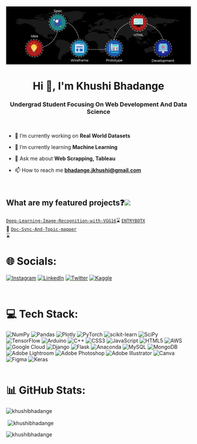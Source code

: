 [![MasterHead](https://github.com/KhushiBhadange/KhushiBhadange/blob/main/68747470733a2f2f63686b736b696c6c732e636f6d2f77702d636f6e74656e742f75706c6f6164732f323032302f30342f62616e6e65722d62672e676966.gif)](https://KhushiBhadange.io)
<h1 align="center">Hi 👋, I'm Khushi Bhadange</h1>
<h3 align="center">Undergrad Student Focusing On Web Development And Data Science</h3>
<br>

- 🔭 I’m currently working on **Real World Datasets**

- 🌱 I’m currently learning **Machine Learning**

- 💬 Ask me about **Web Scrapping, Tableau**

- 📫 How to reach me **bhadange.jkhushi@gmail.com**
<br>

## What are my featured projects:question:<img src="https://user-images.githubusercontent.com/99719265/222153230-7756628c-4daf-4d16-9f06-e52ac3955942.gif" width="30px">
<code>[Deep-Learning-Image-Recognition-with-VGG16](https://github.com/KhushiBhadange/Deep-Learning-Image-Recognition-with-VGG16)</code>:hourglass: 
<code>[ENTRYBOTX ](https://github.com/KhushiBhadange/ENTRYBOTX)</code>:rocket:
<code>[Doc-Sync-And-Topic-mapper ](https://github.com/KhushiBhadange/Doc-Sync-And-Topic-mapper)</code>:hourglass:


# 🌐 Socials:
[![Instagram](https://img.shields.io/badge/Instagram-%23E4405F.svg?logo=Instagram&logoColor=white)](https://instagram.com/khushii.82) [![LinkedIn](https://img.shields.io/badge/LinkedIn-%230077B5.svg?logo=linkedin&logoColor=white)](linkedin.com/in/khushibhadange) [![Twitter](https://img.shields.io/badge/Twitter-%231DA1F2.svg?logo=Twitter&logoColor=white)](https://twitter.com/khushibhadange_) [![Kaggle](https://img.shields.io/badge/kaggle-%20-blue)](https://www.kaggle.com/KhushiBhadange)

<br>

# 💻 Tech Stack:
![NumPy](https://img.shields.io/badge/numpy-%23013243.svg?style=flat&logo=numpy&logoColor=white) ![Pandas](https://img.shields.io/badge/pandas-%23150458.svg?style=flat&logo=pandas&logoColor=white) ![Plotly](https://img.shields.io/badge/Plotly-%233F4F75.svg?style=flat&logo=plotly&logoColor=white) ![PyTorch](https://img.shields.io/badge/PyTorch-%23EE4C2C.svg?style=flat&logo=PyTorch&logoColor=white) ![scikit-learn](https://img.shields.io/badge/scikit--learn-%23F7931E.svg?style=flat&logo=scikit-learn&logoColor=white) ![SciPy](https://img.shields.io/badge/SciPy-%230C55A5.svg?style=flat&logo=scipy&logoColor=%white) ![TensorFlow](https://img.shields.io/badge/TensorFlow-%23FF6F00.svg?style=flat&logo=TensorFlow&logoColor=white) ![Arduino](https://img.shields.io/badge/-Arduino-00979D?style=flat&logo=Arduino&logoColor=white) ![C++](https://img.shields.io/badge/c++-%2300599C.svg?style=flat&logo=c%2B%2B&logoColor=white) ![CSS3](https://img.shields.io/badge/css3-%231572B6.svg?style=flat&logo=css3&logoColor=white) ![JavaScript](https://img.shields.io/badge/javascript-%23323330.svg?style=flat&logo=javascript&logoColor=%23F7DF1E) ![HTML5](https://img.shields.io/badge/html5-%23E34F26.svg?style=flat&logo=html5&logoColor=white) ![AWS](https://img.shields.io/badge/AWS-%23FF9900.svg?style=flat&logo=amazon-aws&logoColor=white) ![Google Cloud](https://img.shields.io/badge/Google%20Cloud-%234285F4.svg?style=flat&logo=google-cloud&logoColor=white)  ![Django](https://img.shields.io/badge/django-%23092E20.svg?style=flat&logo=django&logoColor=white) ![Flask](https://img.shields.io/badge/flask-%23000.svg?style=flat&logo=flask&logoColor=white) ![Anaconda](https://img.shields.io/badge/Anaconda-%2344A833.svg?style=flat&logo=anaconda&logoColor=white) ![MySQL](https://img.shields.io/badge/mysql-%2300f.svg?style=flat&logo=mysql&logoColor=white) ![MongoDB](https://img.shields.io/badge/MongoDB-%234ea94b.svg?style=flat&logo=mongodb&logoColor=white) ![Adobe Lightroom](https://img.shields.io/badge/Adobe%20Lightroom-31A8FF.svg?style=flat&logo=Adobe%20Lightroom&logoColor=white) ![Adobe Photoshop](https://img.shields.io/badge/adobephotoshop-%2331A8FF.svg?style=flat&logo=adobephotoshop&logoColor=white) ![Adobe Illustrator](https://img.shields.io/badge/adobeillustrator-%23FF9A00.svg?style=flat&logo=adobeillustrator&logoColor=white) ![Canva](https://img.shields.io/badge/Canva-%2300C4CC.svg?style=flat&logo=Canva&logoColor=white) 	![Figma](https://img.shields.io/badge/figma-%23F24E1E.svg?style=flat&logo=figma&logoColor=white) ![Keras](https://img.shields.io/badge/Keras-%23D00000.svg?style=flat&logo=Keras&logoColor=white)
<br>
<br>

# 📊 GitHub Stats:

<p><img align="center" src="https://github-readme-streak-stats.herokuapp.com/?user=khushibhadange&theme=radical" alt="khushibhadange" /></p>
<p>&nbsp;<img align="center" src="https://github-readme-stats.vercel.app/api?username=khushibhadange&show_icons=true&locale=en&theme=radical" alt="khushibhadange" /></p>
<p><img align="left" src="https://github-readme-stats.vercel.app/api/top-langs?username=khushibhadange&show_icons=true&locale=en&layout=compact&theme=radical" alt="khushibhadange" /></p>

